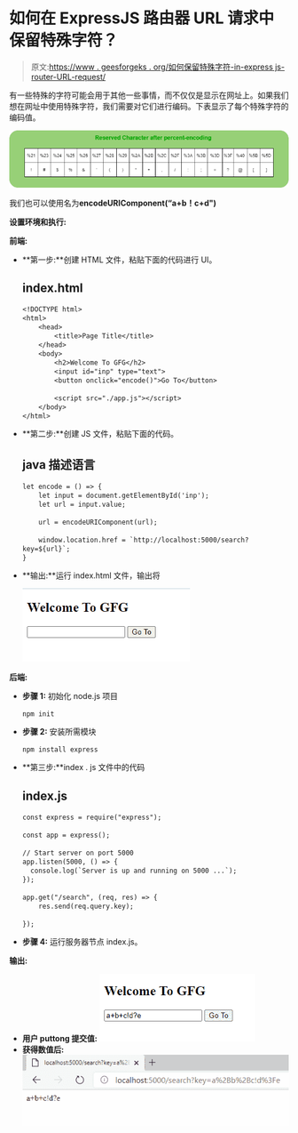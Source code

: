 # 如何在 ExpressJS 路由器 URL 请求中保留特殊字符？

> 原文:[https://www . geesforgeks . org/如何保留特殊字符-in-express js-router-URL-request/](https://www.geeksforgeeks.org/how-to-retain-special-characters-in-expressjs-router-url-request/)

有一些特殊的字符可能会用于其他一些事情，而不仅仅是显示在网址上。如果我们想在网址中使用特殊字符，我们需要对它们进行编码。下表显示了每个特殊字符的编码值。

![](img/b2c60bb903310706046888999cf5c52a.png)

我们也可以使用名为**encodeURIComponent(“a+b！c+d")**

**设置环境和执行:**

**前端:**

*   **第一步:**创建 HTML 文件，粘贴下面的代码进行 UI。

    ## index.html

    ```
    <!DOCTYPE html>
    <html>
        <head>
            <title>Page Title</title>
        </head>
        <body>
            <h2>Welcome To GFG</h2>
            <input id="inp" type="text">
            <button onclick="encode()">Go To</button>

            <script src="./app.js"></script>
        </body>
    </html>
    ```

*   **第二步:**创建 JS 文件，粘贴下面的代码。

    ## java 描述语言

    ```
    let encode = () => {
        let input = document.getElementById('inp');
        let url = input.value;

        url = encodeURIComponent(url);

        window.location.href = `http://localhost:5000/search?key=${url}`;
    }
    ```

*   **输出:**运行 index.html 文件，输出将

    ![](img/21e78d92d781378b5a9eef3b3edf85f9.png)

**后端:**

*   **步骤 1:** 初始化 node.js 项目

    ```
    npm init
    ```

*   **步骤 2:** 安装所需模块

    ```
    npm install express
    ```

*   **第三步:**index . js 文件中的代码

    ## index.js

    ```
    const express = require("express");

    const app = express();

    // Start server on port 5000
    app.listen(5000, () => {
      console.log(`Server is up and running on 5000 ...`);
    });

    app.get("/search", (req, res) => {
        res.send(req.query.key);

    });
    ```

*   **步骤 4:** 运行服务器节点 index.js。

**输出:**

*   **用户 puttong 提交值:**
    ![](img/8f4dbff5f2265ce5eea86f3c33b04b9c.png)
*   **获得数值后:**
    ![](img/03bd7be2688b77fe0b1eddf8b79909be.png)